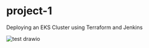 # project-1
Deploying an EKS Cluster using Terraform and Jenkins

![test drawio](https://github.com/fuyyzet/project-1/assets/116317525/e6b60e4d-76a4-47e2-90c2-e97671ea2be7)




